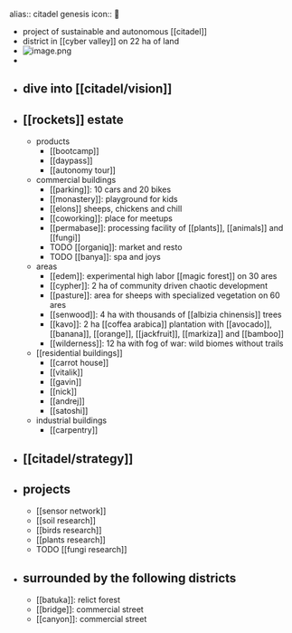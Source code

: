 alias:: citadel genesis
icon:: 🧬

- project of sustainable and autonomous [[citadel]]
- district in [[cyber valley]] on 22 ha of land
- ![image.png](../assets/image_1725878222276_0.png)
-
- ## dive into [[citadel/vision]]
- ## [[rockets]] estate
	- products
		- [[bootcamp]]
		- [[daypass]]
		- [[autonomy tour]]
	- commercial buildings
		- [[parking]]: 10 cars and 20 bikes
		- [[monastery]]: playground for kids
		- [[elons]] sheeps, chickens and chill
		- [[coworking]]: place for meetups
		- [[permabase]]: processing facility of [[plants]], [[animals]] and [[fungi]]
		- TODO [[organiq]]: market and resto
		- TODO [[banya]]: spa and joys
	- areas
		- [[edem]]: experimental high labor [[magic forest]] on 30 ares
		- [[cypher]]: 2 ha of community driven chaotic development
		- [[pasture]]: area for sheeps with specialized vegetation on 60 ares
		- [[senwood]]: 4 ha with thousands of [[albizia chinensis]] trees
		- [[kavo]]: 2 ha [[coffea arabica]] plantation with [[avocado]], [[banana]], [[orange]], [[jackfruit]], [[markiza]] and [[bamboo]]
		- [[wilderness]]:  12 ha with fog of war: wild biomes without trails
	- [[residential buildings]]
		- [[carrot house]]
		- [[vitalik]]
		- [[gavin]]
		- [[nick]]
		- [[andrej]]
		- [[satoshi]]
	- industrial buildings
		- [[carpentry]]
- ## [[citadel/strategy]]
- ## projects
	- [[sensor network]]
	- [[soil research]]
	- [[birds research]]
	- [[plants research]]
	- TODO [[fungi research]]
- ## surrounded by the following districts
	- [[batuka]]: relict forest
	- [[bridge]]: commercial street
	- [[canyon]]: commercial street